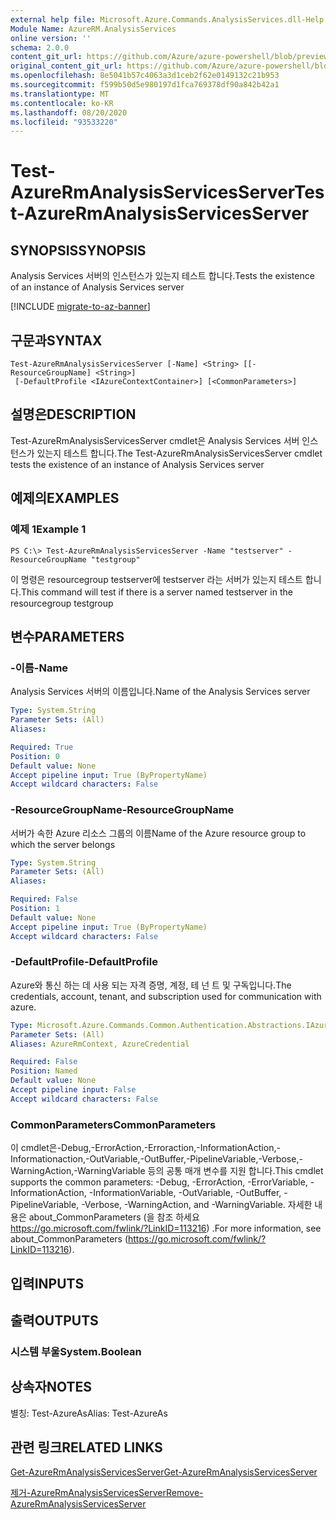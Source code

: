 ```yaml
---
external help file: Microsoft.Azure.Commands.AnalysisServices.dll-Help.xml
Module Name: AzureRM.AnalysisServices
online version: ''
schema: 2.0.0
content_git_url: https://github.com/Azure/azure-powershell/blob/preview/src/ResourceManager/AnalysisServices/Commands.AnalysisServices/help/Test-AzureRmAnalysisServicesServer.md
original_content_git_url: https://github.com/Azure/azure-powershell/blob/preview/src/ResourceManager/AnalysisServices/Commands.AnalysisServices/help/Test-AzureRmAnalysisServicesServer.md
ms.openlocfilehash: 8e5041b57c4063a3d1ceb2f62e0149132c21b953
ms.sourcegitcommit: f599b50d5e980197d1fca769378df90a842b42a1
ms.translationtype: MT
ms.contentlocale: ko-KR
ms.lasthandoff: 08/20/2020
ms.locfileid: "93533220"
---
```

# <span data-ttu-id="509cc-101">Test-AzureRmAnalysisServicesServer</span><span class="sxs-lookup"><span data-stu-id="509cc-101">Test-AzureRmAnalysisServicesServer</span></span>

## <span data-ttu-id="509cc-102">SYNOPSIS</span><span class="sxs-lookup"><span data-stu-id="509cc-102">SYNOPSIS</span></span>
<span data-ttu-id="509cc-103">Analysis Services 서버의 인스턴스가 있는지 테스트 합니다.</span><span class="sxs-lookup"><span data-stu-id="509cc-103">Tests the existence of an instance of Analysis Services server</span></span>

[!INCLUDE [migrate-to-az-banner](../../includes/migrate-to-az-banner.md)]

## <span data-ttu-id="509cc-104">구문과</span><span class="sxs-lookup"><span data-stu-id="509cc-104">SYNTAX</span></span>

```
Test-AzureRmAnalysisServicesServer [-Name] <String> [[-ResourceGroupName] <String>]
 [-DefaultProfile <IAzureContextContainer>] [<CommonParameters>]
```

## <span data-ttu-id="509cc-105">설명은</span><span class="sxs-lookup"><span data-stu-id="509cc-105">DESCRIPTION</span></span>
<span data-ttu-id="509cc-106">Test-AzureRmAnalysisServicesServer cmdlet은 Analysis Services 서버 인스턴스가 있는지 테스트 합니다.</span><span class="sxs-lookup"><span data-stu-id="509cc-106">The Test-AzureRmAnalysisServicesServer cmdlet tests the existence of an instance of Analysis Services server</span></span>

## <span data-ttu-id="509cc-107">예제의</span><span class="sxs-lookup"><span data-stu-id="509cc-107">EXAMPLES</span></span>

### <span data-ttu-id="509cc-108">예제 1</span><span class="sxs-lookup"><span data-stu-id="509cc-108">Example 1</span></span>
```
PS C:\> Test-AzureRmAnalysisServicesServer -Name "testserver" -ResourceGroupName "testgroup"
```

<span data-ttu-id="509cc-109">이 명령은 resourcegroup testserver에 testserver 라는 서버가 있는지 테스트 합니다.</span><span class="sxs-lookup"><span data-stu-id="509cc-109">This command will test if there is a server named testserver in the resourcegroup testgroup</span></span>

## <span data-ttu-id="509cc-110">변수</span><span class="sxs-lookup"><span data-stu-id="509cc-110">PARAMETERS</span></span>

### <span data-ttu-id="509cc-111">-이름</span><span class="sxs-lookup"><span data-stu-id="509cc-111">-Name</span></span>
<span data-ttu-id="509cc-112">Analysis Services 서버의 이름입니다.</span><span class="sxs-lookup"><span data-stu-id="509cc-112">Name of the Analysis Services server</span></span>

```yaml
Type: System.String
Parameter Sets: (All)
Aliases: 

Required: True
Position: 0
Default value: None
Accept pipeline input: True (ByPropertyName)
Accept wildcard characters: False
```

### <span data-ttu-id="509cc-113">-ResourceGroupName</span><span class="sxs-lookup"><span data-stu-id="509cc-113">-ResourceGroupName</span></span>
<span data-ttu-id="509cc-114">서버가 속한 Azure 리소스 그룹의 이름</span><span class="sxs-lookup"><span data-stu-id="509cc-114">Name of the Azure resource group to which the server belongs</span></span>

```yaml
Type: System.String
Parameter Sets: (All)
Aliases: 

Required: False
Position: 1
Default value: None
Accept pipeline input: True (ByPropertyName)
Accept wildcard characters: False
```

### <span data-ttu-id="509cc-115">-DefaultProfile</span><span class="sxs-lookup"><span data-stu-id="509cc-115">-DefaultProfile</span></span>
<span data-ttu-id="509cc-116">Azure와 통신 하는 데 사용 되는 자격 증명, 계정, 테 넌 트 및 구독입니다.</span><span class="sxs-lookup"><span data-stu-id="509cc-116">The credentials, account, tenant, and subscription used for communication with azure.</span></span>

```yaml
Type: Microsoft.Azure.Commands.Common.Authentication.Abstractions.IAzureContextContainer
Parameter Sets: (All)
Aliases: AzureRmContext, AzureCredential

Required: False
Position: Named
Default value: None
Accept pipeline input: False
Accept wildcard characters: False
```

### <span data-ttu-id="509cc-117">CommonParameters</span><span class="sxs-lookup"><span data-stu-id="509cc-117">CommonParameters</span></span>
<span data-ttu-id="509cc-118">이 cmdlet은-Debug,-ErrorAction,-Erroraction,-InformationAction,-Informationaction,-OutVariable,-OutBuffer,-PipelineVariable,-Verbose,-WarningAction,-WarningVariable 등의 공통 매개 변수를 지원 합니다.</span><span class="sxs-lookup"><span data-stu-id="509cc-118">This cmdlet supports the common parameters: -Debug, -ErrorAction, -ErrorVariable, -InformationAction, -InformationVariable, -OutVariable, -OutBuffer, -PipelineVariable, -Verbose, -WarningAction, and -WarningVariable.</span></span> <span data-ttu-id="509cc-119">자세한 내용은 about_CommonParameters (을 참조 하세요 https://go.microsoft.com/fwlink/?LinkID=113216) .</span><span class="sxs-lookup"><span data-stu-id="509cc-119">For more information, see about_CommonParameters (https://go.microsoft.com/fwlink/?LinkID=113216).</span></span>

## <span data-ttu-id="509cc-120">입력</span><span class="sxs-lookup"><span data-stu-id="509cc-120">INPUTS</span></span>

## <span data-ttu-id="509cc-121">출력</span><span class="sxs-lookup"><span data-stu-id="509cc-121">OUTPUTS</span></span>

### <span data-ttu-id="509cc-122">시스템 부울</span><span class="sxs-lookup"><span data-stu-id="509cc-122">System.Boolean</span></span>

## <span data-ttu-id="509cc-123">상속자</span><span class="sxs-lookup"><span data-stu-id="509cc-123">NOTES</span></span>
<span data-ttu-id="509cc-124">별칭: Test-AzureAs</span><span class="sxs-lookup"><span data-stu-id="509cc-124">Alias: Test-AzureAs</span></span>

## <span data-ttu-id="509cc-125">관련 링크</span><span class="sxs-lookup"><span data-stu-id="509cc-125">RELATED LINKS</span></span>

[<span data-ttu-id="509cc-126">Get-AzureRmAnalysisServicesServer</span><span class="sxs-lookup"><span data-stu-id="509cc-126">Get-AzureRmAnalysisServicesServer</span></span>](./Get-AzureRmAnalysisServicesServer.md)

[<span data-ttu-id="509cc-127">제거-AzureRmAnalysisServicesServer</span><span class="sxs-lookup"><span data-stu-id="509cc-127">Remove-AzureRmAnalysisServicesServer</span></span>](./Remove-AzureRmAnalysisServicesServer.md)
